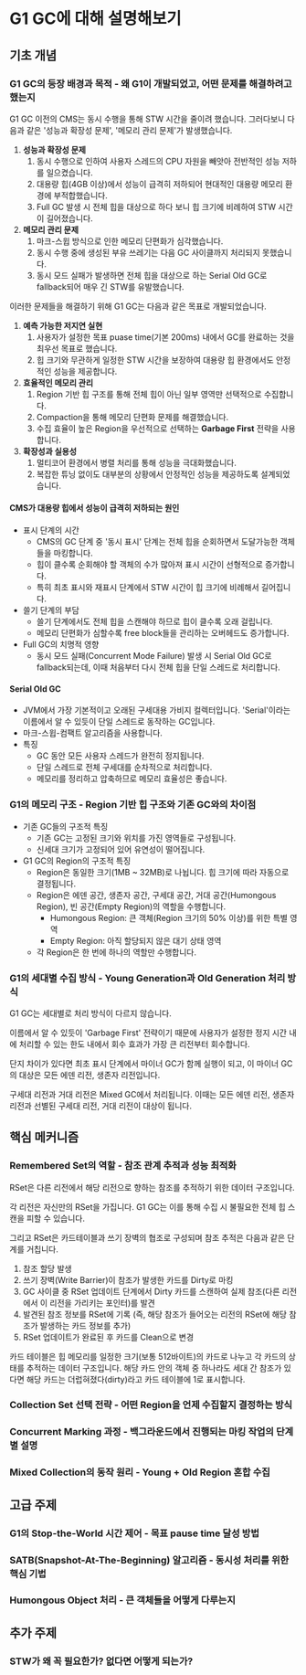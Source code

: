 # G1 GC에 대해 설명해보기

## 기초 개념

### G1 GC의 등장 배경과 목적 - 왜 G1이 개발되었고, 어떤 문제를 해결하려고 했는지

G1 GC 이전의 CMS는 동시 수행을 통해 STW 시간을 줄이려 했습니다. 그러다보니 다음과 같은 '성능과 확장성 문제', '메모리 관리 문제'가 발생했습니다.

1. **성능과 확장성 문제**
   1. 동시 수행으로 인하여 사용자 스레드의 CPU 자원을 빼앗아 전반적인 성능 저하를 일으켰습니다.
   2. 대용량 힙(4GB 이상)에서 성능이 급격히 저하되어 현대적인 대용량 메모리 환경에 부적합했습니다.
   3. Full GC 발생 시 전체 힙을 대상으로 하다 보니 힙 크기에 비례하여 STW 시간이 길어졌습니다.
2. **메모리 관리 문제**
   1. 마크-스윕 방식으로 인한 메모리 단편화가 심각했습니다.
   2. 동시 수행 중에 생성된 부유 쓰레기는 다음 GC 사이클까지 처리되지 못했습니다.
   3. 동시 모드 실패가 발생하면 전체 힙을 대상으로 하는 Serial Old GC로 fallback되어 매우 긴 STW를 유발했습니다.

이러한 문제들을 해결하기 위해 G1 GC는 다음과 같은 목표로 개발되었습니다.

1. **예측 가능한 저지연 실현**
   1. 사용자가 설정한 목표 puase time(기본 200ms) 내에서 GC를 완료하는 것을 최우선 목표로 했습니다.
   2. 힙 크기와 무관하게 일정한 STW 시간을 보장하여 대용량 힙 환경에서도 안정적인 성능을 제공합니다.
2. **효율적인 메모리 관리**
   1. Region 기반 힙 구조를 통해 전체 힙이 아닌 일부 영역만 선택적으로 수집합니다.
   2. Compaction을 통해 메모리 단편화 문제를 해결했습니다.
   3. 수집 효율이 높은 Region을 우선적으로 선택하는 **Garbage First** 전략을 사용합니다.
3. **확장성과 실용성**
   1. 멀티코어 환경에서 병렬 처리를 통해 성능을 극대화했습니다.
   2. 복잡한 튜닝 없이도 대부분의 상황에서 안정적인 성능을 제공하도록 설계되었습니다.

#### CMS가 대용량 힙에서 성능이 급격히 저하되는 원인

- 표시 단계의 시간
  - CMS의 GC 단계 중 '동시 표시' 단계는 전체 힙을 순회하면서 도달가능한 객체들을 마킹합니다.
  - 힙이 클수록 순회해야 할 객체의 수가 많아져 표시 시간이 선형적으로 증가합니다.
  - 특히 최초 표시와 재표시 단계에서 STW 시간이 힙 크기에 비례해서 길어집니다.
- 쓸기 단계의 부담
  - 쓸기 단계에서도 전체 힙을 스캔해야 하므로 힙이 클수록 오래 걸립니다.
  - 메모리 단편화가 심할수록 free block들을 관리하는 오버헤드도 증가합니다.
- Full GC의 치명적 영향
  - 동시 모드 실패(Concurrent Mode Failure) 발생 시 Serial Old GC로 fallback되는데, 이때 처음부터 다시 전체 힙을 단일 스레드로 처리합니다.

#### Serial Old GC

- JVM에서 가장 기본적이고 오래된 구세대용 가비지 컬렉터입니다. 'Serial'이라는 이름에서 알 수 있듯이 단일 스레드로 동작하는 GC입니다.
- 마크-스윕-컴팩트 알고리즘을 사용합니다.
- 특징
  - GC 동안 모든 사용자 스레드가 완전히 정지됩니다.
  - 단일 스레드로 전체 구세대를 순차적으로 처리합니다.
  - 메모리를 정리하고 압축하므로 메모리 효율성은 좋습니다.

### G1의 메모리 구조 - Region 기반 힙 구조와 기존 GC와의 차이점

- 기존 GC들의 구조적 특징
  - 기존 GC는 고정된 크기와 위치를 가진 영역들로 구성됩니다.
  - 신세대 크기가 고정되어 있어 유연성이 떨어집니다.
- G1 GC의 Region의 구조적 특징
  - Region은 동일한 크기(1MB ~ 32MB)로 나뉩니다. 힙 크기에 따라 자동으로 결정됩니다.
  - Region은 에덴 공간, 생존자 공간, 구세대 공간, 거대 공간(Humongous Region), 빈 공간(Empty Region)의 역할을 수행합니다.
    - Humongous Region: 큰 객체(Region 크기의 50% 이상)를 위한 특별 영역
    - Empty Region: 아직 할당되지 않은 대기 상태 영역
  - 각 Region은 한 번에 하나의 역할만 수행합니다.

### G1의 세대별 수집 방식 - Young Generation과 Old Generation 처리 방식

G1 GC는 세대별로 처리 방식이 다르지 않습니다.

이름에서 알 수 있듯이 'Garbage First' 전략이기 때문에 사용자가 설정한 정지 시간 내에 처리할 수 있는 한도 내에서 회수 효과가 가장 큰 리전부터 회수합니다.

단지 차이가 있다면 최초 표시 단계에서 마이너 GC가 함께 실행이 되고, 이 마이너 GC의 대상은 모든 에덴 리전, 생존자 리전입니다.

구세대 리전과 거대 리전은 Mixed GC에서 처리됩니다. 이때는 모든 에덴 리전, 생존자 리전과 선별된 구세대 리전, 거대 리전이 대상이 됩니다.

## 핵심 메커니즘

### Remembered Set의 역할 - 참조 관계 추적과 성능 최적화

RSet은 다른 리전에서 해당 리전으로 향하는 참조를 추적하기 위한 데이터 구조입니다.

각 리전은 자신만의 RSet을 가집니다. G1 GC는 이를 통해 수집 시 불필요한 전체 힙 스캔을 피할 수 있습니다.

그리고 RSet은 카드테이블과 쓰기 장벽의 협조로 구성되며 참조 추적은 다음과 같은 단계를 거칩니다.

1. 참조 할당 발생
2. 쓰기 장벽(Write Barrier)이 참조가 발생한 카드를 Dirty로 마킹
3. GC 사이클 중 RSet 업데이트 단계에서 Dirty 카드를 스캔하여 실제 참조(다른 리전에서 이 리전을 가리키는 포인터)를 발견
4. 발견된 참조 정보를 RSet에 기록 (즉, 해당 참조가 들어오는 리전의 RSet에 해당 참조가 발생하는 카드 정보를 추가)
5. RSet 업데이트가 완료된 후 카드를 Clean으로 변경

카드 테이블은 힙 메모리를 일정한 크기(보통 512바이트)의 카드로 나누고 각 카드의 상태를 추적하는 데이터 구조입니다. 해당 카드 안의 객체 중 하나라도 세대 간 참조가 있다면 해당 카드는 더럽혀졌다(dirty)라고 카드 테이블에 1로 표시합니다.

### Collection Set 선택 전략 - 어떤 Region을 언제 수집할지 결정하는 방식

### Concurrent Marking 과정 - 백그라운드에서 진행되는 마킹 작업의 단계별 설명

### Mixed Collection의 동작 원리 - Young + Old Region 혼합 수집

## 고급 주제

### G1의 Stop-the-World 시간 제어 - 목표 pause time 달성 방법

### SATB(Snapshot-At-The-Beginning) 알고리즘 - 동시성 처리를 위한 핵심 기법

### Humongous Object 처리 - 큰 객체들을 어떻게 다루는지

## 추가 주제

### STW가 왜 꼭 필요한가? 없다면 어떻게 되는가?
